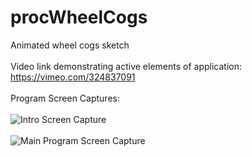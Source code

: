 # procWheelCogs
Animated wheel cogs sketch
<br />
<br />
Video link demonstrating active elements of application: https://vimeo.com/324837091
<br />
<br />
Program Screen Captures:
<br />
<br />
![Intro Screen Capture](../master/doc/img/hansPalacios_prClockLock_001.png)
<br />
<br />
![Main Program Screen Capture](../master/doc/img/hansPalacios_prClockLock_002.png)
